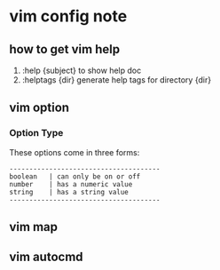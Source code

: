 vim config  note
==============================
how to get vim help
-------------------------
1. :help {subject}    to show help doc
2. :helptags {dir}    generate help tags for directory {dir}

vim option
-------------------------
### Option Type
These options come in three forms:  

    --------------------------------------
    boolean   | can only be on or off
    number    | has a numeric value
    string    | has a string value
    --------------------------------------

vim map
-------------------------
vim autocmd
------------------------
